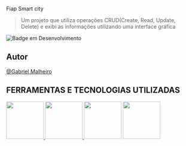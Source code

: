  Fiap Smart city
>  Um projeto que utiliza operações CRUD(Create, Read, Update, Delete) e exibi as informações utilizando uma interface gráfica 

![Badge em Desenvolvimento](http://img.shields.io/static/v1?label=STATUS&message=EM%20DESENVOLVIMENTO&color=GREEN&style=for-the-badge)

## Autor

 [@Gabriel Malheiro](https://www.linkedin.com/in/gabriel-malheiro-585091220/) 

## FERRAMENTAS E TECNOLOGIAS UTILIZADAS

<a href=#>
<img src="https://cdn.jsdelivr.net/gh/devicons/devicon/icons/visualstudio/visualstudio-plain.svg" width=100/>
<a/>
<a href="#">
<img src="https://cdn.jsdelivr.net/gh/devicons/devicon/icons/csharp/csharp-original.svg" width=100 />
</a>

<img src="https://cdn.jsdelivr.net/gh/devicons/devicon/icons/microsoftsqlserver/microsoftsqlserver-plain.svg" width=100/>
</a>
<a>
<img src="https://cdn.jsdelivr.net/gh/devicons/devicon/icons/azure/azure-original.svg" width=100/>
</a>
